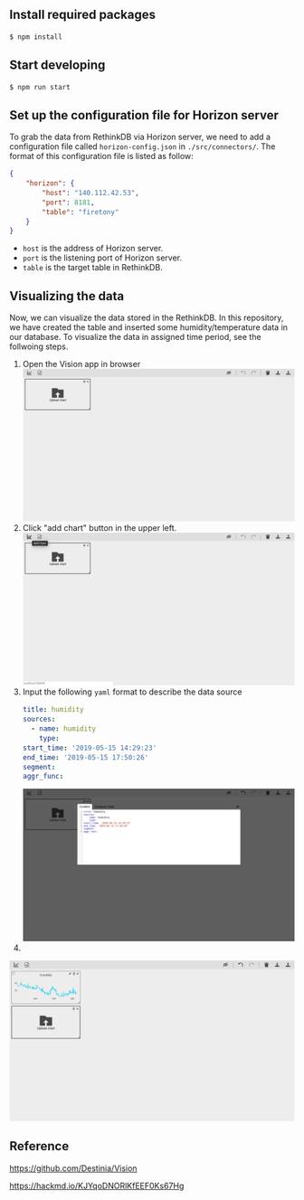 ## Install required packages 
```bash
$ npm install
```
## Start developing
```bash
$ npm run start
```
## Set up the configuration file for Horizon server
To grab the data from RethinkDB via Horizon server, we need to add a configuration file called `horizon-config.json` in `./src/connectors/`.
The format of this configuration file is listed as follow:
```json
{
    "horizon": {
        "host": "140.112.42.53",
        "port": 8181,
        "table": "firetony"
    }
}
```
* `host` is the address of Horizon server.
* `port` is the listening port of Horizon server.
* `table` is the target table in RethinkDB.
## Visualizing the data
Now, we can visualize the data stored in the RethinkDB. In this repository, we have created the table and inserted some humidity/temperature data in our database. To visualize the data in assigned time period, see the follwoing steps.

1. Open the Vision app in browser
![image](../img/vision.png)
2. Click "add chart" button in the upper left.
![image](../img/add_chart.png)
3. Input the following `yaml` format to describe the data source
      ``` yaml
      title: humidity
      sources:
        - name: humidity
          type: 
      start_time: '2019-05-15 14:29:23'
      end_time: '2019-05-15 17:50:26'
      segment:
      aggr_func:
      ```
      ![image](../img/content.png)
4.
![image](../img/show_chart.png)

## Reference
https://github.com/Destinia/Vision

https://hackmd.io/KJYqoDNORlKfEEF0Ks67Hg
